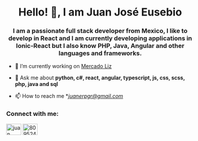 <h1 align="center">Hello! 👋, I am Juan José Eusebio</h1>
<h3 align="center">I am a passionate full stack developer from Mexico, I like to develop in React and I am currently developing applications in Ionic-React but I also know PHP, Java, Angular and other languages and frameworks.</h3>

- 🔭 I’m currently working on [Mercado Liz]([https://github.com/AresNative/Dum.git](https://mercadosliz.com/))

- 💬 Ask me about **python, c#, react, angular, typescript, js, css, scss, php, java and sql**

- 📫 How to reach me **juanerpgr@gmail.com*

<h3 align="left">Connect with me:</h3>
<p align="left">
<a href="https://linkedin.com/in/juan-josé-eusebi-r-a6aaa8278" target="blank"><img align="center" src="https://raw.githubusercontent.com/rahuldkjain/github-profile-readme-generator/master/src/images/icons/Social/linked-in-alt.svg" alt="juan josé eusebi r" height="30" width="40" /></a>
<a href="https://discordapp.com/users/809524532091158561" target="blank"><img align="center" src="https://raw.githubusercontent.com/rahuldkjain/github-profile-readme-generator/master/src/images/icons/Social/discord.svg" alt="809524532091158561" height="30" width="40" /></a>
</p>
